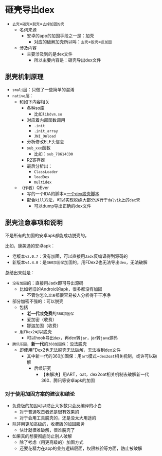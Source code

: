 # 砸壳导出dex

* `去壳`=`砸壳`=`脱壳`=`去掉加固的壳`
  * 名词来源
    * 安卓的app的加固手段之一是：加壳
      * 对应的破解加壳所以叫：`去壳`=`脱壳`=`反加固`
  * 涉及内容
    * 主要涉及到的是dex文件
      * 所以主要内容是：砸壳导出dex文件

## 脱壳机制原理

* `smali`层：只做了一些简单的混淆
* `native`层：
  * 和如下内容相关
    * 各种so库
      * 比如`libdvm.so`
    * 对应着内部函数调用
      * `.init`
      * `.init_array`
      * `JNI_Onload`
    * 分析修改ELF头信息
    * `sub_xxx`函数
      * 比如：`sub_78614CD0`
    * R2寄存器
    * 最后分析出：
      * `ClassLoader`
      * `loadDex`
      * `multidex`
  * （作者）QEver
    * 写的一个IDA的脚本=[一个dex脱壳脚本](https://bbs.pediy.com/thread-214999.htm)
    * 配合`kill`方法，可以实现脱绝大部分运行于`dalvik`上的`dex`壳
      * 可以dump导出正确的dex文件

## 脱壳注意事项和说明

不是所有的加固的安卓apk都能成功脱壳的。

比如，康美通的安卓apk：

* 老版本`v2.0.7`：没有加固，可以直接用`Jadx`反编译得到源码的
* 新版本`v4.4.0`：是`360加固保`加固的，用FDex2也无法导出`dex`，无法破解

总结出来就是：

* `没有加固`的：直接用Jadx即可导出源码
  * 比如老旧的Android的apk，很多都没有加固
    * 不管你怎么`混淆`都很容易被人分析得干干净净
* 部分加密不强的：可以脱壳
  * 包括
    * **老一代**或**免费**的`360加固保`
    * 爱加密（收费）
    * 娜迦加固（收费）
  * 用`FDex2`可以脱壳
    * 可以hook导出`dex`，再dex转`jar`，jar转`java`源码
* `腾讯乐固`，**新一代**的`360加固保`：没法脱壳
  * 即使用FDex2也无法脱壳无法破解，无法得到dex文件
    * 其中新一代的360加固保：用`art`模式+`dex2oat`相关机制，或许可以破解
      * 后续研究
        * 【未解决】用ART，oat，dex2oat相关机制去破解新一代360、腾讯等安卓apk的加固

### 对于使用加固方案的建议和结论

* 免费版的加固可以防止大多数只会反编译的小白
  * 对于普通攻击者还是很有效果的
  * 对于会用工具脱壳的，还是没太大用途的
* 除非用更加高级的，收费版的加固服务
  * 估计就很难破解，很难脱壳了
* 如果真的想要彻底防止别人破解
  * 除了考虑（用更高级的）加固方式
  * 还要花精力在app的业务逻辑层面，权限校验等方面，防止被破解

